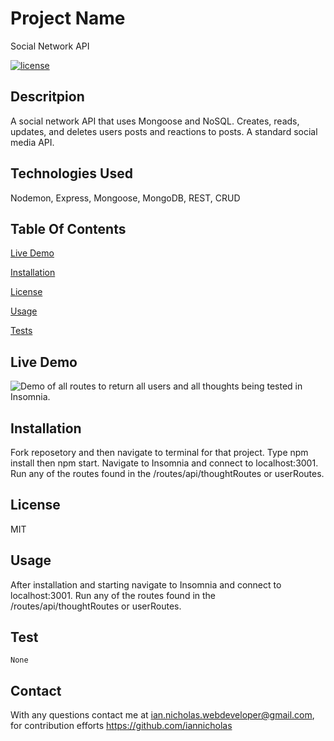 
  # Project Name
  Social Network API

  [![license](https://img.shields.io/badge/License-MIT-yellow.svg)](https://opensource.org/licenses/MIT)
  
  ## Descritpion
  A social network API that uses Mongoose and NoSQL. Creates, reads, updates, and deletes users posts and reactions to posts. A standard social media API.

  ## Technologies Used
  Nodemon, Express, Mongoose, MongoDB, REST, CRUD

  ## Table Of Contents
  [Live Demo](#livedemo)

  [Installation](#installation)

  [License](#license)

  [Usage](#usage)

  [Tests](#test)

  ## Live Demo

  ![Demo of all routes to return all users and all thoughts being tested in Insomnia.](./assets/socialnetwork.gif)
  ## Installation

  Fork reposetory and then navigate to terminal for that project. Type npm install then npm start. Navigate to Insomnia and connect to localhost:3001. Run any of the routes found in the /routes/api/thoughtRoutes or userRoutes.

  ## License
  MIT

  ## Usage
  After installation and starting navigate to Insomnia and connect to localhost:3001. Run any of the routes found in the /routes/api/thoughtRoutes or userRoutes.
  
  ## Test
  ~~~
  None
  ~~~

  ## Contact
  With any questions contact me at <ian.nicholas.webdeveloper@gmail.com>, for contribution efforts <https://github.com/iannicholas>
  
